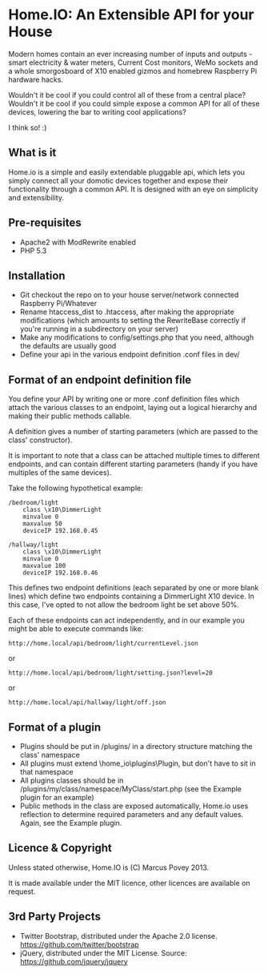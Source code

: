 Home.IO: An Extensible API for your House
=========================================

Modern homes contain an ever increasing number of inputs and outputs - smart electricity & water meters, Current Cost monitors, WeMo sockets and a whole smorgosboard of X10 enabled gizmos and homebrew Raspberry Pi hardware hacks.

Wouldn't it be cool if you could control all of these from a central place? Wouldn't it be cool if you could simple expose a common API for all of these devices, lowering the bar to writing cool applications?

I think so! :)

What is it
----------

Home.io is a simple and easily extendable pluggable api, which lets you simply connect all your domotic devices together and expose their functionality through a common API. It is designed with an eye on simplicity and extensibility.

Pre-requisites
--------------

 * Apache2 with ModRewrite enabled
 * PHP 5.3

Installation
------------

 * Git checkout the repo on to your house server/network connected Raspberry Pi/Whatever
 * Rename htaccess_dist to .htaccess, after making the appropriate modifications (which amounts to setting the RewriteBase correctly if you're running in a subdirectory on your server)
 * Make any modifications to config/settings.php that you need, although the defaults are usually good
 * Define your api in the various endpoint definition .conf files in dev/

Format of an endpoint definition file
-------------------------------------

You define your API by writing one or more .conf definition files which attach the various classes to an endpoint, laying out a logical hierarchy and making their public methods callable. 

A definition gives a number of starting parameters (which are passed to the class' constructor).

It is important to note that a class can be attached multiple times to different endpoints, and can contain different starting parameters (handy if you have multiples of the same devices).

Take the following hypothetical example:

```
/bedroom/light
    class \x10\DimmerLight 
    minvalue 0
    maxvalue 50
    deviceIP 192.168.0.45

/hallway/light
    class \x10\DimmerLight 
    minvalue 0
    maxvalue 100
    deviceIP 192.168.0.46
```

This defines two endpoint definitions (each separated by one or more blank lines) which define two endpoints containing a DimmerLight X10 device. In this case, I've opted to not allow the bedroom light be set above 50%.

Each of these endpoints can act independently, and in our example you might be able to execute commands like:

```
http://home.local/api/bedroom/light/currentLevel.json
```

or

```
http://home.local/api/bedroom/light/setting.json?level=20
```

or

```
http://home.local/api/hallway/light/off.json
```

Format of a plugin
------------------

 * Plugins should be put in /plugins/ in a directory structure matching the class' namespace
 * All plugins must extend \home_io\plugins\Plugin, but don't have to sit in that namespace
 * All plugins classes should be in /plugins/my/class/namespace/MyClass/start.php (see the Example plugin for an example)
 * Public methods in the class are exposed automatically, Home.io uses reflection to determine required parameters and any default values. Again, see the Example plugin.

Licence & Copyright
-------------------

Unless stated otherwise, Home.IO is (C) Marcus Povey 2013.

It is made available under the MIT licence, other licences are available
on request.

3rd Party Projects
------------------

 * Twitter Bootstrap, distributed under the Apache 2.0 license. <https://github.com/twitter/bootstrap>
 * jQuery, distributed under the MIT License. Source: https://github.com/jquery/jquery
